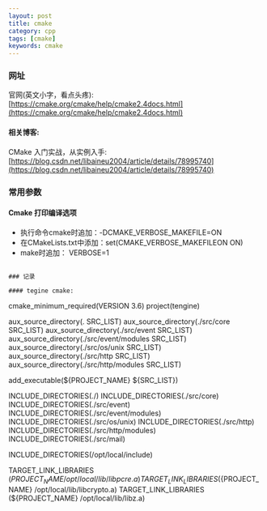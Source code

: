 ```yaml
---
layout: post
title: cmake
category: cpp
tags: [cmake]
keywords: cmake
---
```


### 网址

官网(英文小字，看点头疼): [https://cmake.org/cmake/help/cmake2.4docs.html](https://cmake.org/cmake/help/cmake2.4docs.html)

#### 相关博客:

CMake 入门实战，从实例入手: [https://blog.csdn.net/libaineu2004/article/details/78995740](https://blog.csdn.net/libaineu2004/article/details/78995740)

### 常用参数

#### Cmake 打印编译选项
- 执行命令cmake时追加：-DCMAKE_VERBOSE_MAKEFILE=ON
- 在CMakeLists.txt中添加：set(CMAKE_VERBOSE_MAKEFILEON ON)
- make时追加： VERBOSE=1
```

### 记录 

#### tegine cmake:

```
cmake_minimum_required(VERSION 3.6)
project(tengine)

aux_source_directory(. SRC_LIST)
aux_source_directory(./src/core SRC_LIST)
aux_source_directory(./src/event SRC_LIST)
aux_source_directory(./src/event/modules SRC_LIST)
aux_source_directory(./src/os/unix SRC_LIST)
aux_source_directory(./src/http SRC_LIST)
aux_source_directory(./src/http/modules SRC_LIST)

add_executable(${PROJECT_NAME} ${SRC_LIST})

INCLUDE_DIRECTORIES(./)
INCLUDE_DIRECTORIES(./src/core)
INCLUDE_DIRECTORIES(./src/event)
INCLUDE_DIRECTORIES(./src/event/modules)
INCLUDE_DIRECTORIES(./src/os/unix)
INCLUDE_DIRECTORIES(./src/http)
INCLUDE_DIRECTORIES(./src/http/modules)
INCLUDE_DIRECTORIES(./src/mail)

INCLUDE_DIRECTORIES(/opt/local/include)

TARGET_LINK_LIBRARIES (${PROJECT_NAME} /opt/local/lib/libpcre.a)
TARGET_LINK_LIBRARIES (${PROJECT_NAME} /opt/local/lib/libcrypto.a)
TARGET_LINK_LIBRARIES (${PROJECT_NAME} /opt/local/lib/libz.a)
```
